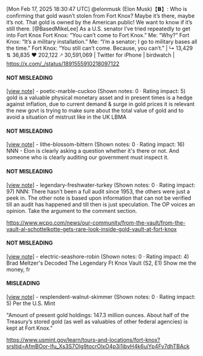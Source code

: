 [Mon Feb 17, 2025 18:30:47 UTC] @elonmusk (Elon Musk)【𝗕】: Who is confirming that gold wasn’t stolen from Fort Knox?  Maybe it’s there, maybe it’s not.  That gold is owned by the American public! We want to know if it’s still there. [@BasedMikeLee] As a U.S. senator I’ve tried repeatedly to get into Fort Knox  Fort Knox: “You can’t come to Fort Knox.” Me: “Why?” Fort Knox: “It’s a military installation.” Me: “I’m a senator; I go to military bases all the time.” Fort Knox: “You still can’t come. Because, you can’t.” | ↳ 13,429 ⇅ 36,835 ♥ 202,122 🡕 30,591,069 | Twitter for iPhone | birdwatch | https://x.com/_/status/1891555910218097122

#### NOT MISLEADING

[[view note]](https://x.com/i/birdwatch/n/1891599714534993962) - poetic-marble-cuckoo (Shown notes: 0 · Rating impact: 5)
gold is a valuable physical monetary asset and in present times is a hedge against inflation, due to current demand & surge in gold prices it is relevant the new govt is trying to make sure about the total value of gold and to avoid a situation of mistrust like in the UK LBMA 

#### NOT MISLEADING

[[view note]](https://x.com/i/birdwatch/n/1891576322742419680) - lithe-blossom-bittern (Shown notes: 0 · Rating impact: 16)
NNN - Elon is clearly asking a question whether it's there or not.  And someone who is clearly auditing our government must inspect it.

#### NOT MISLEADING

[[view note]](https://x.com/i/birdwatch/n/1891569029653070151) - legendary-freshwater-turkey (Shown notes: 0 · Rating impact: 97)
NNN: There hasn't been a full audit since 1953, the others were just a peek in. The other note is based upon information that can not be verified till an audit has happened and till then is just speculation. The OP voices an opinion. Take the argument to the comment section.

https://www.wcpo.com/news/our-community/from-the-vault/from-the-vault-al-schottelkotte-gets-rare-look-inside-gold-vault-at-fort-knox

#### NOT MISLEADING

[[view note]](https://x.com/i/birdwatch/n/1891726737685275060) - electric-seashore-robin (Shown notes: 0 · Rating impact: 4)
Brad Meltzer's Decoded The Legendary Ft Knox Vault (S2, E1)
Show me the money, fr 

#### MISLEADING

[[view note]](https://x.com/i/birdwatch/n/1891563326095679828) - resplendent-walnut-skimmer (Shown notes: 0 · Rating impact: 5)
Per the U.S. Mint

"Amount of present gold holdings: 147.3 million ounces. About half of the Treasury’s stored gold (as well as valuables of other federal agencies) is kept at Fort Knox."

https://www.usmint.gov/learn/tours-and-locations/fort-knox?srsltid=AfmBOor-lfu_Xs3S7Olg9tocrOlxO4p3i1ibvH4k6uiYp4Fv7dhTBAck

